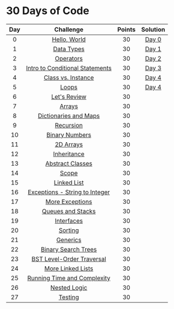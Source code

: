 # 30 Days of Code

| Day |                                                Challenge                                                | Points |                                                                                   Solution                                                                                  |
|:---:|:-------------------------------------------------------------------------------------------------------:|:------:|:---------------------------------------------------------------------------------------------------------------------------------------------------------------------------:|
|  0  | [Hello, World](https://www.hackerrank.com/challenges/30-hello-world)                                    |   30   | [Day 0](https://github.com/doganaktarr/My-HackerRank-Solutions/blob/master/30%20Days%20Of%20Code/Day%2000%20-%20Hello%2C%20World/Day%200.py)                                |
|  1  | [Data Types](https://www.hackerrank.com/challenges/30-data-types)                                       |   30   | [Day 1](https://github.com/doganaktarr/My-HackerRank-Solutions/blob/master/30%20Days%20Of%20Code/Day%2001%20-%20Data%20Types/Day%201.py)                                    |
|  2  | [Operators](https://www.hackerrank.com/challenges/30-operators)                                         |   30   | [Day 2](https://github.com/doganaktarr/My-HackerRank-Solutions/blob/master/30%20Days%20Of%20Code/Day%2002%20-%20Operators/Day%202.py)                                       |
|  3  | [Intro to Conditional Statements](https://www.hackerrank.com/challenges/30-conditional-statements)      |   30   | [Day 3](https://github.com/doganaktarr/My-HackerRank-Solutions/blob/master/30%20Days%20Of%20Code/Day%2003%20-%20Intro%20to%20Conditional%20Statements/Day%203.py)           |
|  4  | [Class vs. Instance](https://www.hackerrank.com/challenges/30-class-vs-instance)                        |   30   | [Day 4](https://github.com/doganaktarr/My-HackerRank-Solutions/blob/master/30%20Days%20Of%20Code/Day%2004%20-%20Class%20vs.%20Instance/Day%204.py)                          |
|  5  | [Loops](https://www.hackerrank.com/challenges/30-loops)                                                 |   30   | [Day 4](https://github.com/doganaktarr/My-HackerRank-Solutions/blob/master/30%20Days%20Of%20Code/Day%2005%20-%20Loops/Day5.py)                                              |
|  6  | [Let's Review](https://www.hackerrank.com/challenges/30-review-loop)                                    |   30   |                       |
|  7  | [Arrays](https://www.hackerrank.com/challenges/30-arrays)                                               |   30   |                                |
|  8  | [Dictionaries and Maps](https://www.hackerrank.com/challenges/30-dictionaries-and-maps)                 |   30   |             |
|  9  | [Recursion](https://www.hackerrank.com/challenges/30-recursion)                                         |   30   |                              |
|  10 | [Binary Numbers](https://www.hackerrank.com/challenges/30-binary-numbers)                               |   30   |                       |
|  11 | [2D Arrays](https://www.hackerrank.com/challenges/30-2d-arrays)                                         |   30   |                             |
|  12 | [Inheritance](https://www.hackerrank.com/challenges/30-inheritance)                                     |   30   |                             |
|  13 | [Abstract Classes](https://www.hackerrank.com/challenges/30-abstract-classes)                           |   30   |                      |
|  14 | [Scope](https://www.hackerrank.com/challenges/30-scope)                                                 |   30   |                                   |
|  15 | [Linked List](https://www.hackerrank.com/challenges/30-linked-list)                                     |   30   |                           |
|  16 | [Exceptions - String to Integer](https://www.hackerrank.com/challenges/30-exceptions-string-to-integer) |   30   |  |
|  17 | [More Exceptions](https://www.hackerrank.com/challenges/30-more-exceptions)                             |   30   |                       |
|  18 | [Queues and Stacks](https://www.hackerrank.com/challenges/30-queues-stacks)                             |   30   |                   |
|  19 | [Interfaces](https://www.hackerrank.com/challenges/30-interfaces)                                       |   30   |                              |
|  20 | [Sorting](https://www.hackerrank.com/challenges/30-sorting)                                             |   30   |                                 |
|  21 | [Generics](https://www.hackerrank.com/challenges/30-generics)                                           |   30   |                                |
|  22 | [Binary Search Trees](https://www.hackerrank.com/challenges/30-binary-search-trees)                     |   30   |                 |
|  23 | [BST Level-Order Traversal](https://www.hackerrank.com/challenges/30-binary-trees)                      |   30   |           |
|  24 | [More Linked Lists](https://www.hackerrank.com/challenges/30-linked-list-deletion)                      |   30   |                   |
|  25 | [Running Time and Complexity](https://www.hackerrank.com/challenges/30-running-time-and-complexity)     |   30   |       |
|  26 | [Nested Logic](https://www.hackerrank.com/challenges/30-nested-logic)                                   |   30   |                          |
|  27 | [Testing](https://www.hackerrank.com/challenges/30-testing)                                             |   30   |                                 |
